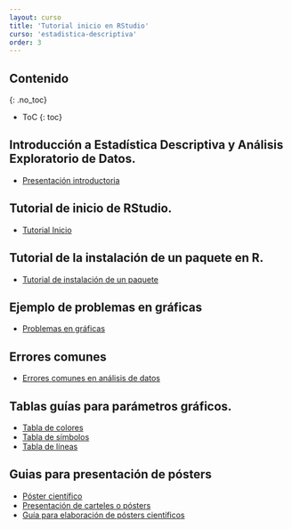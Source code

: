 ```yaml
---
layout: curso
title: 'Tutorial inicio en RStudio'
curso: 'estadistica-descriptiva'
order: 3
---
```



## Contenido
{: .no_toc}

* ToC
{: toc}

## Introducción a Estadística Descriptiva y Análisis Exploratorio de Datos.

- [Presentación introductoria](/estadistica-descriptiva/documentos/explora1.html)

## Tutorial de inicio de RStudio.

- [Tutorial Inicio](./inicioR.html)

## Tutorial de la instalación de un paquete en R.

- [Tutorial de instalación de un paquete](./documentos/instala_paquete.html)

## Ejemplo de problemas en gráficas

- [Problemas en gráficas](./graficas/index.html)

## Errores comunes

- [Errores comunes en análisis de datos](./documentos/errores_comunes.html)




<!---
## Inicio con el R
- [Sesión de inicio con el lenguaje R](inicioR.html)

## Guías para casos particulares con RStudio.

- [Instalación de un paquete en RStudio](/estadistica-descriptiva/documentos/instalapaquete.pdf)


## Ejemplo del uso del RMarkdown.

 - [Archivo en formato ".Rmd"](./codigos/ejemplo1.Rmd).
 - [Archivo en formato ".html"](./codigos/ejemplo1.html)
 - [Base de datos de la participación en los olímpicos por parte de Colombia](./codigos/colombia_olimpicos.xlsx).

-->


<!---
## Numb3rs

- [Episodio 01 Temporada 01 (español de España)](https://www.dropbox.com/s/ww5cmblz861opxn/Numb3s_1x01_Piloto_Espanol%28Espana%29.avi?dl=0).
- [Episodio 01 Temporada 01 (Inglés)](https://www.dropbox.com/s/9ynxc9ofxuh6v44/Numb3rs_1x01_Pilot_English.avi?dl=0).
- [Subtítulos en español](https://www.dropbox.com/s/elkg4cz4pto0cp2/Numb3rs_1x01_Pilot_English.srt?dl=0).

- [Episodio 02 Temporada 01 (Inglés)](https://www.dropbox.com/s/3rraiovov3bx6qe/Numb3rs%20-%20102%20-%20Uncertainty%20Principle.avi?dl=0)
- [Subtítulos en español](https://www.dropbox.com/s/bfbzsxacsodqkfz/Numb3rs%20-%20102%20-%20Uncertainty%20Principle.srt?dl=0)

## CSI Cyber

- [Episodio 06 Temporada 01 (Inglés)](https://www.dropbox.com/s/8fbcok9659unhp0/csi.cyber.106.hdtv-lol.mp4?dl=0)
- [Subtítulos en español](https://www.dropbox.com/s/bpp44j3y9dzia1r/csi.cyber.106.hdtv-lol.srt?dl=0)

## Black Mirror

- [Episodio 01 Temporada 3 (Inglés)](https://www.dropbox.com/s/fw53d869s8xp3nv/Black.Mirror.S03E01.Nosedive.720p.WEBRip.2CH.x265.HEVC-PSA.mkv?dl=0)
- [Subtítulos en español](https://www.dropbox.com/s/cdszhozc98s1cwn/Black.Mirror.S03E01.Nosedive.720p.WEBRip.2CH.x265.HEVC-PSA.srt?dl=0)

## Relación del rendimiento académico e internet.

- [Documento de investigación realizada en México](./documentos/universitarios_uso_y_aplicación_internet.pdf)
- [Documento de investigación realizada en Colombia](./documentos/Influencia_internet_rendimiento_académico.pdf)
-->

<!---
## Documento guía para gráficos en R.

- [Documento guía](./documentos/grafi3.pdf)
-->



## Tablas guías para parámetros gráficos.
- [Tabla de colores](/estadistica-descriptiva/documentos/ColorChart.pdf)
- [Tabla de símbolos](/estadistica-descriptiva/documentos/points.png)
- [Tabla de líneas](/estadistica-descriptiva/documentos/lines.png)

## Guias para presentación de pósters

- [Póster científico](./documentos/DocumentoPrincipalEGuardiola_poster_cientifico.pdf)
- [Presentación de carteles o pósters](./documentos/mgi20400.pdf)
- [Guía para elaboración de pósters científicos](./documentos/poster-1209925152397079-9.pdf)
